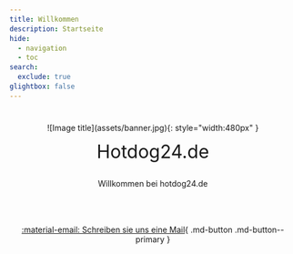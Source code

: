 ```yaml
---
title: Willkommen
description: Startseite
hide:
  - navigation
  - toc
search:
  exclude: true
glightbox: false
---
```


#
<center markdown>

<figure markdown>
  ![Image title](assets/banner.jpg){: style="width:480px" }
</figure>

<span style="font-size:xx-large">Hotdog24.de</span>

<!-- This is just a placeholder to ensure margin below loco image -->
<div style="margin-top:2em"></div>

<p style="text-align:center; width:80%; max-width:480px; margin-bottom:4rem">
  Willkommen bei hotdog24.de
</p>

[:material-email: Schreiben sie uns eine Mail](mailto:info@hotdog24.de?subject=Lebensmittelvergiftung){ .md-button .md-button--primary }

</center>
